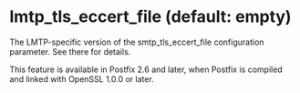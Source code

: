 # lmtp_tls_eccert_file (default: empty)
 The LMTP-specific version of the smtp\_tls\_eccert\_file configuration
parameter. See there for details. 


 This feature is available in Postfix 2.6 and later, when Postfix is
compiled and linked with OpenSSL 1.0.0 or later. 


